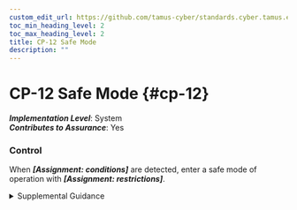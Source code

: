 ```yaml
---
custom_edit_url: https://github.com/tamus-cyber/standards.cyber.tamus.edu/tree/main/static/content/tamus.edu/TAMUS_profile.xml
toc_min_heading_level: 2
toc_max_heading_level: 2
title: CP-12 Safe Mode
description: ""
---
```


# CP-12 Safe Mode {#cp-12}

_**Implementation Level**_: System\
_**Contributes to Assurance**_: Yes

### Control

When _**[Assignment: conditions]**_ are detected, enter a safe mode of operation with _**[Assignment: restrictions]**_.

<details>
  <summary>Supplemental Guidance</summary>

When _**[Assignment: conditions]**_ are detected, enter a safe mode of operation with _**[Assignment: restrictions]**_.

</details>

